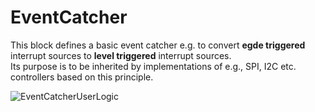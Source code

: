# EventCatcher
This block defines a basic event catcher e.g. to convert **egde triggered** interrupt sources 
to **level triggered** interrupt sources.	
Its purpose is to be inherited by implementations of e.g., SPI, I2C etc. controllers based on this principle.

![EventCatcherUserLogic](https://github.com/eccelerators/event-catcher/assets/124497409/a3cc7dda-32f2-4df7-9d19-fe91f7bf2918)

